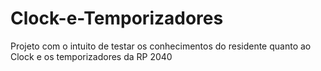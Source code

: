# Clock-e-Temporizadores
Projeto com o intuito de testar os conhecimentos do residente quanto ao Clock e os temporizadores da RP 2040
